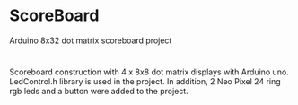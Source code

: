 # ScoreBoard
Arduino 8x32 dot matrix scoreboard project 
# 

Scoreboard construction with 4 x 8x8 dot matrix displays with Arduino uno.
LedControl.h library is used in the project.
In addition, 2 Neo Pixel 24 ring rgb leds and a button were added to the project.
